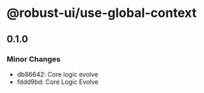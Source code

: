 # @robust-ui/use-global-context

## 0.1.0

### Minor Changes

- db86642: Core logic evolve
- fddd9bd: Core Logic Evolve
